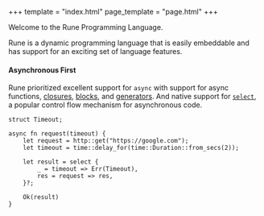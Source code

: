 +++
template = "index.html"
page_template = "page.html"
+++

Welcome to the Rune Programming Language.

Rune is a dynamic programming language that is easily embeddable and has support for an exciting set of language features.

#### Asynchronous First

Rune prioritized excellent support for `async` with support for async functions,
[closures], [blocks], and [generators]. And native support for [`select`], a
popular control flow mechanism for asynchronous code.

```rune
struct Timeout;

async fn request(timeout) {
    let request = http::get("https://google.com");
    let timeout = time::delay_for(time::Duration::from_secs(2));

    let result = select {
        _ = timeout => Err(Timeout),
        res = request => res,
    }?;

    Ok(result)
}
```

[closures]: https://rune-rs.github.io/book/async.html#async-closures
[blocks]: https://rune-rs.github.io/book/async.html#async-blocks
[generators]: https://rune-rs.github.io/book/streams.html
[`select`]: https://rune-rs.github.io/book/async.html#select-blocks

